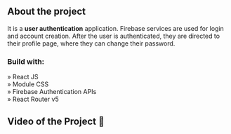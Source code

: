 <h2>About the project</h2>
<p>It is a <b>user authentication</b> application. Firebase services are used for login and account creation. After the user is authenticated, they are directed to their profile page, where they can change their password.</p>

<h3>Build with:</h3>

» React JS<br>
» Module CSS<br>
» Firebase Authentication APIs<br>
» React Router v5

<h2>Video of the Project 📸</h2>
<br>


